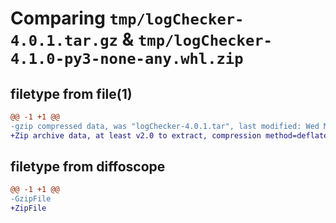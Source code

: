 # Comparing `tmp/logChecker-4.0.1.tar.gz` & `tmp/logChecker-4.1.0-py3-none-any.whl.zip`

## filetype from file(1)

```diff
@@ -1 +1 @@
-gzip compressed data, was "logChecker-4.0.1.tar", last modified: Wed Mar 20 20:07:26 2024, max compression
+Zip archive data, at least v2.0 to extract, compression method=deflate
```

## filetype from diffoscope

```diff
@@ -1 +1 @@
-GzipFile
+ZipFile
```

